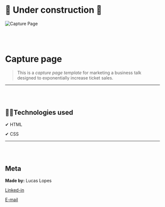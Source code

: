 # 🚧 Under construction 🚧

![Capture Page](img/readme/to-do_list.gif "capture page")
<br/><br/><br/><br/>

# Capture page

>This is a _capture page template_ for marketing a business talk designed to exponentially increase ticket sales. 
---
<br/><br/>


## 👨‍💻Technologies used

✔ HTML

✔ CSS

---
<br/><br/>

## Meta
**Made by:** Lucas Lopes

[Linked-in](https://www.linkedin.com/in/lucas-lopes-840965190/ "My Linked-in")

[E-mail](mailto:lucas.santos.pessoal@outlook.com "My e-mail")

 
